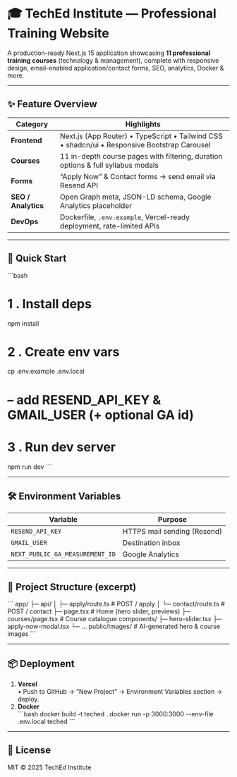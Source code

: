 # 🎓 TechEd Institute — Professional Training Website

A production-ready Next.js 15 application showcasing **11 professional training courses** (technology & management), complete with responsive design, email-enabled application/contact forms, SEO, analytics, Docker & more.

---

## ✨ Feature Overview
| Category            | Highlights                                                                                  |
|---------------------|----------------------------------------------------------------------------------------------|
| **Frontend**        | Next.js (App Router) • TypeScript • Tailwind CSS • shadcn/ui • Responsive Bootstrap Carousel |
| **Courses**         | 11 in-depth course pages with filtering, duration options & full syllabus modals             |
| **Forms**           | “Apply Now” & Contact forms → send email via Resend API                                      |
| **SEO / Analytics** | Open Graph meta, JSON-LD schema, Google Analytics placeholder                               |
| **DevOps**          | Dockerfile, `.env.example`, Vercel-ready deployment, rate-limited APIs                      |

---

## 🚀 Quick Start

\`\`\`bash
# 1 . Install deps
npm install

# 2 . Create env vars
cp .env.example .env.local
#  – add RESEND_API_KEY & GMAIL_USER (+ optional GA id)

# 3 . Run dev server
npm run dev
\`\`\`

---

## 🛠️ Environment Variables

| Variable                 | Purpose                         |
|--------------------------|---------------------------------|
| `RESEND_API_KEY`         | HTTPS mail sending (Resend)     |
| `GMAIL_USER`             | Destination inbox               |
| `NEXT_PUBLIC_GA_MEASUREMENT_ID` | Google Analytics         |

---

## 📂 Project Structure (excerpt)

\`\`\`
app/
 ├─ api/
 │   ├─ apply/route.ts    # POST / apply
 │   └─ contact/route.ts  # POST / contact
 ├─ page.tsx              # Home (hero slider, previews)
 ├─ courses/page.tsx      # Course catalogue
components/
 ├─ hero-slider.tsx
 ├─ apply-now-modal.tsx
 └─ …
public/images/            # AI-generated hero & course images
\`\`\`

---

## 📦 Deployment

1. **Vercel**  
   • Push to GitHub → “New Project” → Environment Variables section → deploy.  
2. **Docker**  
   \`\`\`bash
   docker build -t teched .
   docker run -p 3000:3000 --env-file .env.local teched
   \`\`\`

---

## 📄 License

MIT © 2025 TechEd Institute
